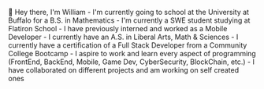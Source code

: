 👋 Hey there, I'm William
      - I'm currently going to school at the University at Buffalo for a B.S. in Mathematics
      - I'm currently a SWE student studying at Flatiron School
      - I have previously interned and worked as a Mobile Developer
      - I currently have an A.S. in Liberal Arts, Math & Sciences
      - I currently have a certification of a Full Stack Developer from a Community College Bootcamp
      - I aspire to work and learn every aspect of programming (FrontEnd, BackEnd, Mobile, Game Dev, CyberSecurity, BlockChain, etc.)
      - I have collaborated on different projects and am working on self created ones

<!---
williamrockowl/williamrockowl is a ✨ special ✨ repository because its `README.md` (this file) appears on your GitHub profile.
You can click the Preview link to take a look at your changes.
--->
